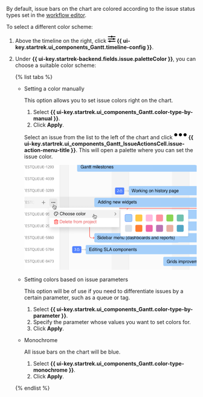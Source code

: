 By default, issue bars on the chart are colored according to the issue status types set in the [workflow editor](../../tracker/manager/workflow.md).

To select a different color scheme:

1. Above the timeline on the right, click ![](../../_assets/tracker/svg/gantt-settings-button.svg)&nbsp;**{{ ui-key.startrek.ui_components_Gantt.timeline-config }}**.
1. Under **{{ ui-key.startrek-backend.fields.issue.paletteColor }}**, you can choose a suitable color scheme:

   {% list tabs %}

   - Setting a color manually

     This option allows you to set issue colors right on the chart.

     1. Select **{{ ui-key.startrek.ui_components_Gantt.color-type-by-manual }}**.
     1. Click **Apply**.

     Select an issue from the list to the left of the chart and click ![](../../_assets/horizontal-ellipsis.svg) **{{ ui-key.startrek.ui_components_Gantt_IssueActionsCell.issue-action-menu-title }}**. This will open a palette where you can set the issue color.

     ![](../../_assets/tracker/three-dots-menu.png)

   - Setting colors based on issue parameters


     This option will be of use if you need to differentiate issues by a certain parameter, such as a queue or tag.

     1. Select **{{ ui-key.startrek.ui_components_Gantt.color-type-by-parameter }}**.
     1. Specify the parameter whose values you want to set colors for.
     1. Click **Apply**.

   - Monochrome

     All issue bars on the chart will be blue.

     1. Select **{{ ui-key.startrek.ui_components_Gantt.color-type-monochrome }}**.
     1. Click **Apply**.

   {% endlist %}
